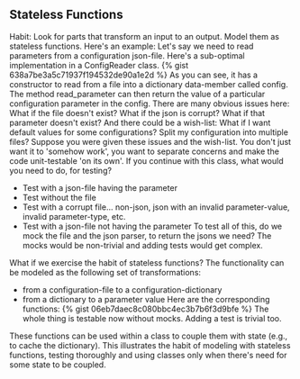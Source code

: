## Stateless Functions

Habit: Look for parts that transform an input to an output. Model them as stateless functions.
Here's an example: Let's say we need to read parameters from a configuration json-file. Here's a sub-optimal implementation in a ConfigReader class. 
{% gist 638a7be3a5c71937f194532de90a1e2d %}
As you can see, it has a constructor to read from a file into a dictionary data-member called config. The method read_parameter can then return the value of a particular configuration parameter in the config.
There are many obvious issues here: What if the file doesn't exist? What if the json is corrupt? What if that parameter doesn't exist? 
And there could be a wish-list: What if I want default values for some configurations? Split my configuration into multiple files?
Suppose you were given these issues and the wish-list. You don't just want it to 'somehow work', you want to separate concerns and make the code unit-testable 'on its own'. 
If you continue with this class, what would you need to do, for testing?
* Test with a json-file having the parameter
* Test without the file
* Test with a corrupt file... non-json, json with an invalid parameter-value, invalid parameter-type, etc. 
* Test with a json-file not having the parameter
To test all of this, do we mock the file and the json parser, to return the jsons we need? The mocks would be non-trivial and adding tests would get complex.

What if we exercise the habit of stateless functions? The functionality can be modeled as the following set of transformations:
* from a configuration-file to a configuration-dictionary
* from a dictionary to a parameter value
Here are the corresponding functions:
{% gist 06eb7daec8c080bbc4ec3b7b6f3d9bfe %}
The whole thing is testable now without mocks. Adding a test is trivial too.

These functions can be used within a class to couple them with state (e.g., to cache the dictionary).
This illustrates the habit of modeling with stateless functions, testing thoroughly and using classes only when there's need for some state to be coupled.
